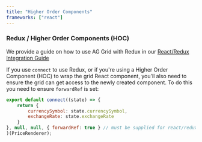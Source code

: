 ```yaml
---
title: "Higher Order Components"
frameworks: ["react"]
---
```

### Redux / Higher Order Components (HOC)

<note>
We provide a guide on how to use AG Grid with Redux in our <a href="../redux-integration-pt1/">React/Redux Integration Guide </a>
</note>

If you use `connect` to use Redux, or if you're using a Higher Order Component (HOC) to wrap the grid React component,
you'll also need to ensure the grid can get access to the newly created component. To do this you need to ensure `forwardRef`
is set:

```js
export default connect((state) => {
    return {
        currencySymbol: state.currencySymbol,
        exchangeRate: state.exchangeRate
    }
}, null, null, { forwardRef: true } // must be supplied for react/redux when using AgGridReact
)(PriceRenderer);
```
